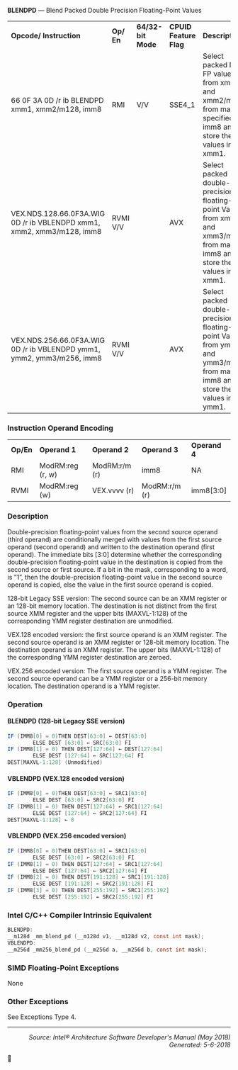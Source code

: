 <b>BLENDPD</b> —  Blend Packed Double Precision Floating-Point Values
<table>
	<tr>
		<td><b>Opcode/ Instruction</b></td>
		<td><b>Op/ En</b></td>
		<td><b>64/32-bit Mode</b></td>
		<td><b>CPUID Feature Flag</b></td>
		<td><b>Description</b></td>
	</tr>
	<tr>
		<td>66 0F 3A 0D /r ib BLENDPD xmm1, xmm2/m128, imm8</td>
		<td>RMI</td>
		<td>V/V</td>
		<td>SSE4_1</td>
		<td>Select packed DP-FP values from xmm1 and xmm2/m128 from mask specified in imm8 and store the values into xmm1.</td>
	</tr>
	<tr>
		<td>VEX.NDS.128.66.0F3A.WIG 0D /r ib VBLENDPD xmm1, xmm2, xmm3/m128, imm8</td>
		<td>RVMI V/V</td>
		<td></td>
		<td>AVX</td>
		<td>Select packed double-precision floating-point Values from xmm2 and xmm3/m128 from mask in imm8 and store the values in xmm1.</td>
	</tr>
	<tr>
		<td>VEX.NDS.256.66.0F3A.WIG 0D /r ib VBLENDPD ymm1, ymm2, ymm3/m256, imm8</td>
		<td>RVMI V/V</td>
		<td></td>
		<td>AVX</td>
		<td>Select packed double-precision floating-point Values from ymm2 and ymm3/m256 from mask in imm8 and store the values in ymm1.</td>
	</tr>
</table>


### Instruction Operand Encoding
<table>
	<tr>
		<td><b>Op/En</b></td>
		<td><b>Operand 1</b></td>
		<td><b>Operand 2</b></td>
		<td><b>Operand 3</b></td>
		<td><b>Operand 4</b></td>
	</tr>
	<tr>
		<td>RMI</td>
		<td>ModRM:reg (r, w)</td>
		<td>ModRM:r/m (r)</td>
		<td>imm8</td>
		<td>NA</td>
	</tr>
	<tr>
		<td>RVMI</td>
		<td>ModRM:reg (w)</td>
		<td>VEX.vvvv (r)</td>
		<td>ModRM:r/m (r)</td>
		<td>imm8[3:0]</td>
	</tr>
</table>


### Description
Double-precision floating-point values from the second source operand (third operand) are conditionally merged
with values from the first source operand (second operand) and written to the destination operand (first operand).
The immediate bits [3:0] determine whether the corresponding double-precision floating-point value in the destination
 is copied from the second source or first source. If a bit in the mask, corresponding to a word, is ”1”, then
the double-precision floating-point value in the second source operand is copied, else the value in the first source
operand is copied.

128-bit Legacy SSE version: The second source can be an XMM register or an 128-bit memory location. The destination
 is not distinct from the first source XMM register and the upper bits (MAXVL-1:128) of the corresponding
YMM register destination are unmodified.

VEX.128 encoded version: the first source operand is an XMM register. The second source operand is an XMM
register or 128-bit memory location. The destination operand is an XMM register. The upper bits (MAXVL-1:128) of
the corresponding YMM register destination are zeroed.

VEX.256 encoded version: The first source operand is a YMM register. The second source operand can be a YMM
register or a 256-bit memory location. The destination operand is a YMM register.

### Operation


#### BLENDPD (128-bit Legacy SSE version)
```java
IF (IMM8[0] = 0)THEN DEST[63:0] ← DEST[63:0]
        ELSE DEST [63:0] ← SRC[63:0] FI
IF (IMM8[1] = 0) THEN DEST[127:64] ← DEST[127:64]
        ELSE DEST [127:64] ← SRC[127:64] FI
DEST[MAXVL-1:128] (Unmodified)
```
#### VBLENDPD (VEX.128 encoded version)
```java
IF (IMM8[0] = 0)THEN DEST[63:0] ← SRC1[63:0]
        ELSE DEST [63:0] ← SRC2[63:0] FI
IF (IMM8[1] = 0) THEN DEST[127:64] ← SRC1[127:64]
        ELSE DEST [127:64] ← SRC2[127:64] FI
DEST[MAXVL-1:128] ← 0
```
#### VBLENDPD (VEX.256 encoded version)
```java
IF (IMM8[0] = 0)THEN DEST[63:0] ← SRC1[63:0]
        ELSE DEST [63:0] ← SRC2[63:0] FI
IF (IMM8[1] = 0) THEN DEST[127:64] ← SRC1[127:64]
        ELSE DEST [127:64] ← SRC2[127:64] FI
IF (IMM8[2] = 0) THEN DEST[191:128] ← SRC1[191:128]
        ELSE DEST [191:128] ← SRC2[191:128] FI
IF (IMM8[3] = 0) THEN DEST[255:192] ← SRC1[255:192]
        ELSE DEST [255:192] ← SRC2[255:192] FI
```
### Intel C/C++ Compiler Intrinsic Equivalent
```c
BLENDPD:
__m128d _mm_blend_pd (__m128d v1, __m128d v2, const int mask);
VBLENDPD:
__m256d _mm256_blend_pd (__m256d a, __m256d b, const int mask);
```
### SIMD Floating-Point Exceptions
None

### Other Exceptions

See Exceptions Type 4.

 --- 
<p align="right"><i>Source: Intel® Architecture Software Developer's Manual (May 2018)<br>Generated: 5-6-2018</i></p>
